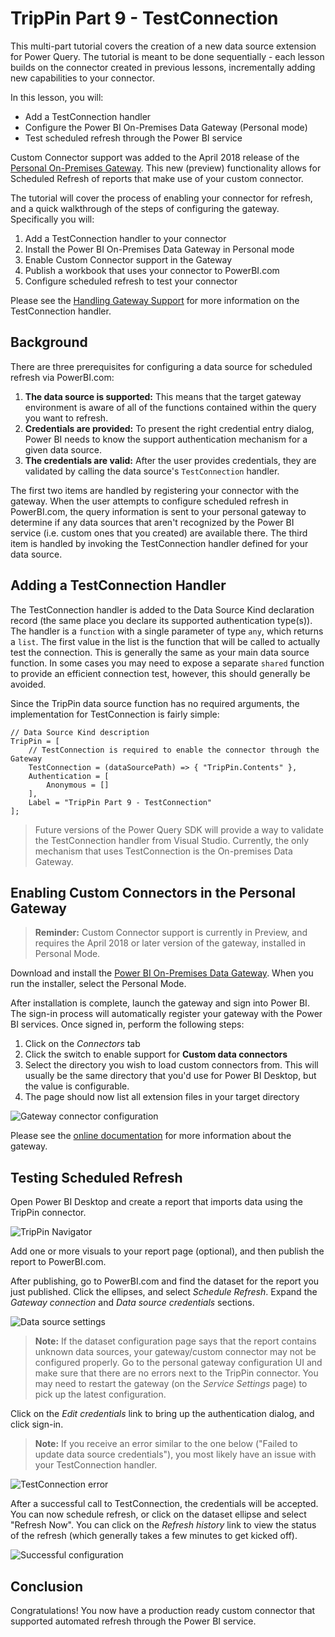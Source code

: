 # TripPin Part 9 - TestConnection

This multi-part tutorial covers the creation of a new data source extension for Power Query. The tutorial is meant to be done sequentially - each lesson builds on the connector created in previous lessons, incrementally adding new capabilities to your connector.

In this lesson, you will:

* Add a TestConnection handler
* Configure the Power BI On-Premises Data Gateway (Personal mode)
* Test scheduled refresh through the Power BI service

Custom Connector support was added to the April 2018 release of the [Personal On-Premises Gateway](https://docs.microsoft.com/en-us/power-bi/service-gateway-onprem#install-the-gateway-in-personal-mode).
This new (preview) functionality allows for Scheduled Refresh of reports that make use of your custom connector. 

The tutorial will cover the process of enabling your connector for refresh, and a quick walkthrough of the steps of configuring the gateway. Specifically you will:

1. Add a TestConnection handler to your connector
2. Install the Power BI On-Premises Data Gateway in Personal mode
3. Enable Custom Connector support in the Gateway
4. Publish a workbook that uses your connector to PowerBI.com
5. Configure scheduled refresh to test your connector

Please see the [Handling Gateway Support](../../../HandlingGatewaySupport.md) for more information on the TestConnection handler.

## Background

There are three prerequisites for configuring a data source for scheduled refresh via PowerBI.com:

1. **The data source is supported:** This means that the target gateway environment is aware of all of the functions contained within the query you want to refresh.
2. **Credentials are provided:** To present the right credential entry dialog, Power BI needs to know the support authentication mechanism for a given data source.
3. **The credentials are valid:** After the user provides credentials, they are validated by calling the data source's `TestConnection` handler. 

The first two items are handled by registering your connector with the gateway.
When the user attempts to configure scheduled refresh in PowerBI.com, the query information is sent to your personal gateway to determine if any data sources that aren't recognized by the Power BI service (i.e. custom ones that you created) are available there.
The third item is handled by invoking the TestConnection handler defined for your data source.

## Adding a TestConnection Handler

The TestConnection handler is added to the Data Source Kind declaration record (the same place you declare its supported authentication type(s)).
The handler is a `function` with a single parameter of type `any`, which returns a `list`.
The first value in the list is the function that will be called to actually test the connection. This is generally the same as your main data source function.
In some cases you may need to expose a separate `shared` function to provide an efficient connection test, however, this should generally be avoided.

Since the TripPin data source function has no required arguments, the implementation for TestConnection is fairly simple:

```
// Data Source Kind description
TripPin = [
    // TestConnection is required to enable the connector through the Gateway
    TestConnection = (dataSourcePath) => { "TripPin.Contents" },
    Authentication = [
        Anonymous = []
    ],
    Label = "TripPin Part 9 - TestConnection"
];
```

> Future versions of the Power Query SDK will provide a way to validate the TestConnection handler from Visual Studio. Currently, the only mechanism that uses TestConnection is the On-premises Data Gateway.

## Enabling Custom Connectors in the Personal Gateway

> **Reminder:** Custom Connector support is currently in Preview, and requires the April 2018 or later version of the gateway, installed in Personal Mode.

Download and install the [Power BI On-Premises Data Gateway](https://powerbi.microsoft.com/en-us/gateway/). When you run the installer, select the Personal Mode.

After installation is complete, launch the gateway and sign into Power BI. The sign-in process will automatically register your gateway with the Power BI services. Once signed in, perform the following steps:

1. Click on the _Connectors_ tab
2. Click the switch to enable support for **Custom data connectors**
3. Select the directory you wish to load custom connectors from. This will usually be the same directory that you'd use for Power BI Desktop, but the value is configurable. 
4. The page should now list all extension files in your target directory 

![Gateway connector configuration](../../../images/trippin9Gateway.png)

Please see the [online documentation](https://docs.microsoft.com/en-us/power-bi/service-gateway-onprem#install-the-gateway-in-personal-mode) for more information about the gateway. 

## Testing Scheduled Refresh

Open Power BI Desktop and create a report that imports data using the TripPin connector. 

![TripPin Navigator](../../../images/trippin9Navigator.png)

Add one or more visuals to your report page (optional), and then publish the report to PowerBI.com.

After publishing, go to PowerBI.com and find the dataset for the report you just published. Click the ellipses, and select _Schedule Refresh_. Expand the _Gateway connection_ and _Data source credentials_ sections.

![Data source settings](../../../images/trippin9Settings1.png)

> **Note:** If the dataset configuration page says that the report contains unknown data sources, your gateway/custom connector may not be configured properly. Go to the personal gateway configuration UI and make sure that there are no errors next to the TripPin connector. You may need to restart the gateway (on the _Service Settings_ page) to pick up the latest configuration.

Click on the _Edit credentials_ link to bring up the authentication dialog, and click sign-in.

> **Note:** If you receive an error similar to the one below ("Failed to update data source credentials"), you most likely have an issue with your TestConnection handler. 

![TestConnection error](../../../images/trippin9TestConnection.png)

After a successful call to TestConnection, the credentials will be accepted. You can now schedule refresh, or click on the dataset ellipse and select "Refresh Now". You can click on the _Refresh history_ link to view the status of the refresh (which generally takes a few minutes to get kicked off).

![Successful configuration](../../../images/trippin9Settings2.png)

## Conclusion

Congratulations! You now have a production ready custom connector that supported automated refresh through the Power BI service. 
